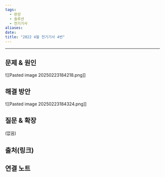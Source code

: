 ```yaml
---
tags:
  - 완성
  - 솔루션
  - 전기기사
aliases: 
date:
title: "2022 4월 전기기사 4번"
---
```

---

## 문제 & 원인

![[Pasted image 20250223184218.png]]

## 해결 방안

![[Pasted image 20250223184324.png]]

## 질문 & 확장

(없음)

## 출처(링크)


## 연결 노트
